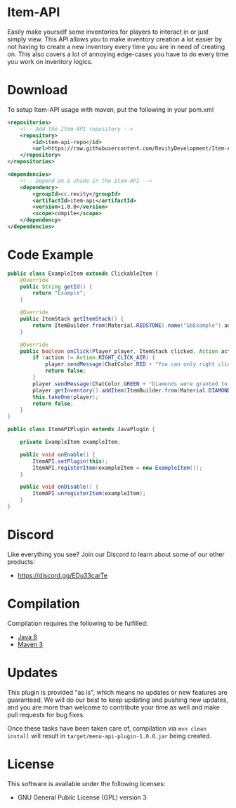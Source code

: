 # Item-API
Easily make yourself some inventories for players to interact in or just simply view. This API allows you to make inventory creation a lot easier by not having to create a new inventory every time you are in need of creating on. This also covers a lot of annoying edge-cases you have to do every time you work on inventory logics.

# Download
To setup Item-API usage with maven, put the following in your pom.xml

```xml
<repositories>
    <!-- Add the Item-API repository -->
    <repository>
        <id>item-api-repo</id>
        <url>https://raw.githubusercontent.com/RevityDevelopment/Item-API/repository/</url>
    </repository>
</repositories>

<dependencies>
    <!-- Depend on & shade in the Item-API -->
    <dependency>
        <groupId>cc.revity</groupId>
        <artifactId>item-api</artifactId>
        <version>1.0.0</version>
        <scope>compile</scope>
    </dependency>
</dependencies>

```

# Code Example

```java
public class ExampleItem extends ClickableItem {
    @Override
    public String getId() {
        return "Example";
    }

    @Override
    public ItemStack getItemStack() {
        return ItemBuilder.from(Material.REDSTONE).name("&bExample").addLore("&aLine one!", "&eLine two!", "&cLine three!").build();
    }

    @Override
    public boolean onClick(Player player, ItemStack clicked, Action action) {
        if (action != Action.RIGHT_CLICK_AIR) {
            player.sendMessage(ChatColor.RED + "You can only right click this item!");
            return false;
        }
        player.sendMessage(ChatColor.GREEN + "Diamonds were granted to you!");
        player.getInventory().addItem(ItemBuilder.from(Material.DIAMOND).amount(16).name("&bDiamonds!").build());
        this.takeOne(player);
        return false;
    }
}
```

```java
public class ItemAPIPlugin extends JavaPlugin {

    private ExampleItem exampleItem;

    public void onEnable() {
        ItemAPI.setPlugin(this);
        ItemAPI.registerItem(exampleItem = new ExampleItem());
    }

    public void onDisable() {
        ItemAPI.unregisterItem(exampleItem);
    }
}

```

# Discord
Like everything you see? Join our Discord to learn about some of our other products:
* https://discord.gg/EDu33carTe

# Compilation
Compilation requires the following to be fulfilled:
* [Java 8](http://www.oracle.com/technetwork/java/javase/downloads/index.html "Java 8 Link")
* [Maven 3](http://maven.apache.org/download.html "Maven 3 Link")

# Updates
This plugin is provided "as is", which means no updates or new features are guaranteed. We will do our best to keep updating and pushing new updates, and you are more than welcome to contribute your time as well and make pull requests for bug fixes.

Once these tasks have been taken care of, compilation via `mvn clean install` will result in `target/menu-api-plugin-1.0.0.jar` being created.

# License
This software is available under the following licenses:
* GNU General Public License (GPL) version 3

